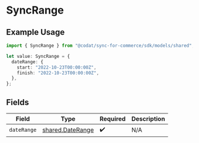 # SyncRange

## Example Usage

```typescript
import { SyncRange } from "@codat/sync-for-commerce/sdk/models/shared";

let value: SyncRange = {
  dateRange: {
    start: "2022-10-23T00:00:00Z",
    finish: "2022-10-23T00:00:00Z",
  },
};
```

## Fields

| Field                                                       | Type                                                        | Required                                                    | Description                                                 |
| ----------------------------------------------------------- | ----------------------------------------------------------- | ----------------------------------------------------------- | ----------------------------------------------------------- |
| `dateRange`                                                 | [shared.DateRange](../../../sdk/models/shared/daterange.md) | :heavy_check_mark:                                          | N/A                                                         |